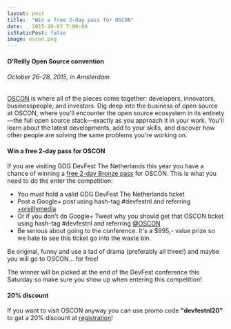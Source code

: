 ```yaml
---
layout: post
title:  "Win a free 2-day pass for OSCON"
date:   2015-10-07 7:00:00
isStaticPost: false
image: oscon.png
---
```


#### O'Reilly Open Source convention

###### October 26–28, 2015, in Amsterdam

[OSCON](http://conferences.oreilly.com/oscon/open-source-eu-2015) is where all of the pieces come together: developers, innovators, businesspeople, and investors. Dig deep into the business of open source at OSCON, where you'll encounter the open source ecosystem in its entirety—the full open source stack—exactly as you approach it in your work. You'll learn about the latest developments, add to your skills, and discover how other people are solving the same problems you're working on.

#### Win a free 2-day pass for OSCON

If you are visiting GDG DevFest The Netherlands this year you have a chance of winning a [free 2-day Bronze pass](https://conferences.oreilly.com/oscon/open-source-eu-2015/public/register) for OSCON. This is what you need to do the enter the competition:

* You _must_ hold a valid GDG DevFest The Netherlands ticket
* Post a Google+ post using hash-tag #devfestnl and referring [+oreillymedia](https://plus.google.com/+oreillymedia/posts)
* Or if you don't do Google+ Tweet why _you_ should get that OSCON ticket using hash-tag #devfestnl and referring [@OSCON](https://twitter.com/oscon)
* Be serious about going to the conference. It's a $995,- value prize so we hate to see this ticket go into the waste bin.

Be original, funny and use a tad of drama (preferably all three!) and maybe you will go to OSCON... for free! 

The winner will be picked at the end of the DevFest conference this Saturday so make sure you show up when entering this competition!

#### 20% discount

If you want to visit OSCON anyway you can use promo code **"devfestnl20"** to get a 20% discount at [registration](https://conferences.oreilly.com/oscon/open-source-eu-2015/public/register)!